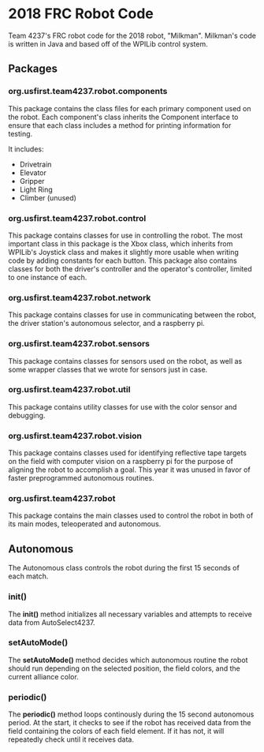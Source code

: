 # 2018 FRC Robot Code
Team 4237's FRC robot code for the 2018 robot, "Milkman". Milkman's code is written in Java and based off of the WPILib control system.

## Packages
### org.usfirst.team4237.robot.components

This package contains the class files for each primary component used on the robot.
Each component's class inherits the Component interface to ensure that each class includes a method for printing information for testing.

It includes:
* Drivetrain
* Elevator
* Gripper
* Light Ring
* Climber (unused)

### org.usfirst.team4237.robot.control

This package contains classes for use in controlling the robot.
The most important class in this package is the Xbox class,
which inherits from WPILib's Joystick class and makes it slightly more usable
when writing code by adding constants for each button.
This package also contains classes for both the driver's controller
and the operator's controller, limited to one instance of each.

### org.usfirst.team4237.robot.network
This package contains classes for use in communicating between the robot,
the driver station's autonomous selector, and a raspberry pi.

### org.usfirst.team4237.robot.sensors
This package contains classes for sensors used on the robot,
as well as some wrapper classes that we wrote for sensors just in case.

### org.usfirst.team4237.robot.util
This package contains utility classes for use with the color sensor and debugging.

### org.usfirst.team4237.robot.vision
This package contains classes used for identifying reflective tape targets on the field
with computer vision on a raspberry pi for the purpose of aligning the robot to accomplish a goal.
This year it was unused in favor of faster preprogrammed autonomous routines.

### org.usfirst.team4237.robot
This package contains the main classes used to control the robot in both of its main modes, teleoperated and autonomous.

## Autonomous
The Autonomous class controls the robot during the first 15 seconds of each match.

### init()
The __init()__ method initializes all necessary variables
and attempts to receive data from AutoSelect4237.

### setAutoMode()
The __setAutoMode()__ method decides which autonomous routine the robot should run depending
on the selected position, the field colors, and the current alliance color.

### periodic()
The __periodic()__ method loops continously during the 15 second autonomous period. At the start,
it checks to see if the robot has received data from the field containing the colors of each field element.
If it has not, it will repeatedly check until it receives data.
